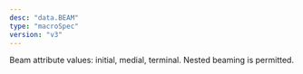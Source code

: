 ```yaml
---
desc: "data.BEAM"
type: "macroSpec"
version: "v3"
---
```


Beam attribute values: initial, medial, terminal. Nested beaming is permitted.